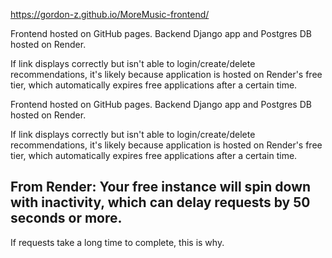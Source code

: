 https://gordon-z.github.io/MoreMusic-frontend/

Frontend hosted on GitHub pages. Backend Django app and Postgres DB hosted on Render.

If link displays correctly but isn't able to login/create/delete recommendations, it's likely because application is hosted on Render's free tier, which automatically expires free applications after a certain time.

Frontend hosted on GitHub pages. Backend Django app and Postgres DB hosted on Render. 

If link displays correctly but isn't able to login/create/delete recommendations, it's likely because application is hosted on Render's free tier, which automatically expires free applications after a certain time.

## From Render: Your free instance will spin down with inactivity, which can delay requests by 50 seconds or more.

If requests take a long time to complete, this is why.
